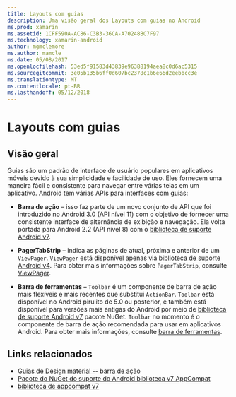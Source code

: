 ```yaml
---
title: Layouts com guias
description: Uma visão geral dos Layouts com guias no Android
ms.prod: xamarin
ms.assetid: 1CFF590A-AC86-C3B3-36CA-A70248BC7F97
ms.technology: xamarin-android
author: mgmclemore
ms.author: mamcle
ms.date: 05/08/2017
ms.openlocfilehash: 53ed5f91583d43839e96388194aea8c0d6ac5315
ms.sourcegitcommit: 3e05b135b6ff0d607bc2378c1b6e66d2eebbcc3e
ms.translationtype: MT
ms.contentlocale: pt-BR
ms.lasthandoff: 05/12/2018
---
```

# <a name="tabbed-layouts"></a>Layouts com guias


## <a name="overview"></a>Visão geral

Guias são um padrão de interface de usuário populares em aplicativos móveis devido à sua simplicidade e facilidade de uso. Eles fornecem uma maneira fácil e consistente para navegar entre várias telas em um aplicativo. Android tem várias APIs para interfaces com guias: 

-   **Barra de ação** &ndash; isso faz parte de um novo conjunto de API que foi introduzido no Android 3.0 (API nível 11) com o objetivo de fornecer uma consistente interface de alternância de exibição e navegação. Ela volta portada para Android 2.2 (API nível 8) com o [biblioteca de suporte Android v7](https://www.nuget.org/packages/Xamarin.Android.Support.v7.AppCompat/). 

-   **PagerTabStrip** &ndash; indica as páginas de atual, próxima e anterior de um `ViewPager`. `ViewPager` está disponível apenas via [biblioteca de suporte Android v4](https://www.nuget.org/packages/Xamarin.Android.Support.v4/).
     Para obter mais informações sobre `PagerTabStrip`, consulte [ViewPager](~/android/user-interface/controls/view-pager/index.md).

-   **Barra de ferramentas** &ndash; `Toolbar` é um componente de barra de ação mais flexíveis e mais recentes que substitui `ActionBar`. `Toolbar` está disponível no Android pirulito de 5.0 ou posterior, e também está disponível para versões mais antigas do Android por meio de [biblioteca de suporte Android v7](https://www.nuget.org/packages/Xamarin.Android.Support.v7.AppCompat/) pacote NuGet. 
    `Toolbar` no momento é o componente de barra de ação recomendada para usar em aplicativos Android.
    Para obter mais informações, consulte [barra de ferramentas](~/android/user-interface/controls/tool-bar/index.md). 



## <a name="related-links"></a>Links relacionados

- [Guias de Design material -](https://material.io/guidelines/components/tabs.html)- [barra de ação](http://developer.android.com/guide/topics/ui/actionbar.html)
- [Pacote do NuGet do suporte do Android biblioteca v7 AppCompat](https://www.nuget.org/packages/Xamarin.Android.Support.v7.AppCompat/)
- [biblioteca de appcompat v7](http://developer.android.com/tools/support-library/features.html#v7-appcompat)
